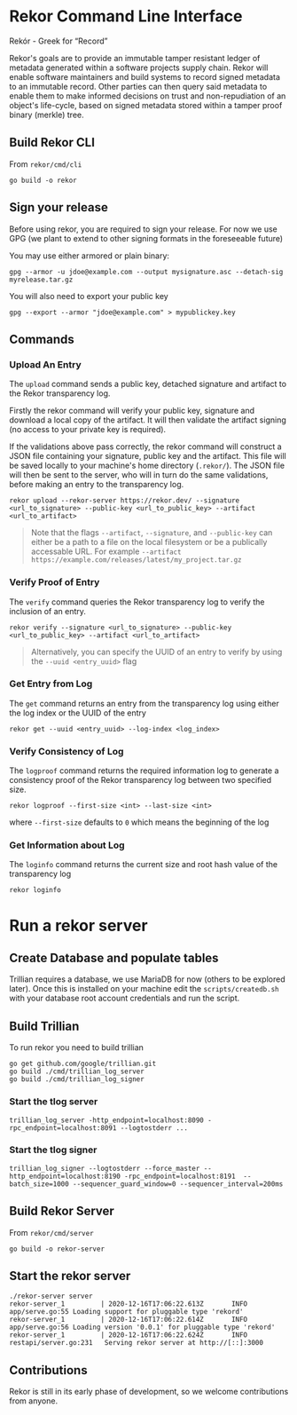 # Rekor Command Line Interface

Rekór - Greek for “Record”

Rekor's goals are to provide an immutable tamper resistant ledger of metadata generated within a software projects supply chain.  Rekor will enable software maintainers and build systems to record signed metadata to an immutable record. Other parties can then query said metadata to enable them to make informed decisions on trust and non-repudiation of an object's life-cycle, based on signed metadata stored within a tamper proof binary (merkle) tree.

## Build Rekor CLI

From `rekor/cmd/cli`

`go build -o rekor`

## Sign your release

Before using rekor, you are required to sign your release. For now we use GPG
(we plant to extend to other signing formats in the foreseeable future)

You may use either armored or plain binary:

`gpg --armor -u jdoe@example.com --output mysignature.asc --detach-sig
myrelease.tar.gz`

You will also need to export your public key

`gpg --export --armor "jdoe@example.com" > mypublickey.key`

## Commands
### Upload An Entry

The `upload` command sends a public key, detached signature and artifact to the Rekor transparency log.

Firstly the rekor command will verify your public key, signature and download
a local copy of the artifact. It will then validate the artifact signing (no
access to your private key is required).

If the validations above pass correctly, the rekor command will construct a JSON
file containing your signature, public key and the artifact. This file will
be saved locally to your machine's home directory (`.rekor/`). The JSON file will
then be sent to the server, who will in turn do the same validations, before
making an entry to the transparency log.

`rekor upload --rekor-server https://rekor.dev/ --signature <url_to_signature> --public-key <url_to_public_key> --artifact <url_to_artifact>`

> Note that the flags `--artifact`, `--signature`, and `--public-key` can either be a path to a file on the local filesystem or be a publically accessable URL. For example `--artifact https://example.com/releases/latest/my_project.tar.gz`

### Verify Proof of Entry

The `verify` command queries the Rekor transparency log to verify the inclusion of an entry.

`rekor verify --signature <url_to_signature> --public-key <url_to_public_key> --artifact <url_to_artifact>`

> Alternatively, you can specify the UUID of an entry to verify by using the `--uuid <entry_uuid>` flag

### Get Entry from Log

The `get` command returns an entry from the transparency log using either the log index or the UUID of the entry

`rekor get --uuid <entry_uuid> --log-index <log_index>`

### Verify Consistency of Log

The `logproof` command returns the required information log to generate a consistency proof of the Rekor transparency log between two specified size.

`rekor logproof --first-size <int> --last-size <int>`

where `--first-size` defaults to `0` which means the beginning of the log

### Get Information about Log

The `loginfo` command returns the current size and root hash value of the transparency log

`rekor loginfo`

# Run a rekor server

## Create Database and populate tables

Trillian requires a database, we use MariaDB for now (others to be explored later). Once this
is installed on your machine edit the `scripts/createdb.sh` with your database root account credentials and run the script.

## Build Trillian

To run rekor you need to build trillian

```
go get github.com/google/trillian.git
go build ./cmd/trillian_log_server
go build ./cmd/trillian_log_signer

```

### Start the tlog server

```
trillian_log_server -http_endpoint=localhost:8090 -rpc_endpoint=localhost:8091 --logtostderr ...
```

### Start the tlog signer

```
trillian_log_signer --logtostderr --force_master --http_endpoint=localhost:8190 -rpc_endpoint=localhost:8191  --batch_size=1000 --sequencer_guard_window=0 --sequencer_interval=200ms
```

## Build Rekor Server

From `rekor/cmd/server`

`go build -o rekor-server`

## Start the rekor server

```
./rekor-server server
rekor-server_1         | 2020-12-16T17:06:22.613Z       INFO    app/serve.go:55 Loading support for pluggable type 'rekord'
rekor-server_1         | 2020-12-16T17:06:22.614Z       INFO    app/serve.go:56 Loading version '0.0.1' for pluggable type 'rekord'
rekor-server_1         | 2020-12-16T17:06:22.624Z       INFO    restapi/server.go:231   Serving rekor server at http://[::]:3000
```

## Contributions

Rekor is still in its early phase of development, so we welcome contributions
from anyone.
